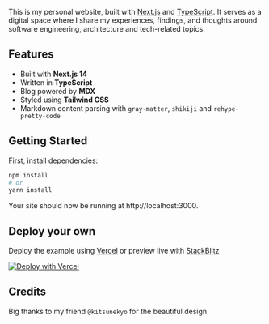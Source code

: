 This is my personal website, built with [Next.js](https://nextjs.org/) and [TypeScript](https://www.typescriptlang.org/). It serves as a digital space where I share my experiences, findings, and thoughts around software engineering, architecture and tech-related topics.

## Features

- Built with **Next.js 14**
- Written in **TypeScript**
- Blog powered by **MDX**
- Styled using **Tailwind CSS**
- Markdown content parsing with `gray-matter`, `shikiji` and `rehype-pretty-code`

## Getting Started 
First, install dependencies:

```bash
npm install
# or
yarn install
```
Your site should now be running at http://localhost:3000.

## Deploy your own

Deploy the example using [Vercel](https://vercel.com?utm_source=github&utm_medium=readme&utm_campaign=next-example) or preview live with [StackBlitz](https://stackblitz.com/github/vercel/next.js/tree/canary/examples/with-typescript)

[![Deploy with Vercel](https://vercel.com/button)](https://vercel.com/new/clone?repository-url=https://github.com/vercel/next.js/tree/canary/examples/with-typescript&project-name=with-typescript&repository-name=with-typescript)

## Credits
Big thanks to my friend `@kitsunekyo` for the beautiful design